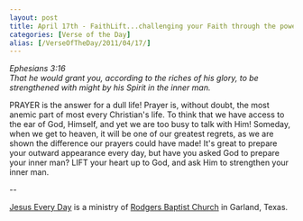 ```yaml
---
layout: post
title: April 17th - FaithLift...challenging your Faith through the power of
categories: [Verse of the Day]
alias: [/VerseOfTheDay/2011/04/17/]
---
```


_Ephesians 3:16  
That he would grant you, according to the riches of his glory, to be
strengthened with might by his Spirit in the inner man._

PRAYER is the answer for a dull life! Prayer is, without doubt, the
most anemic part of most every Christian's life. To think that we have
access to the ear of God, Himself, and yet we are too busy to talk
with Him! Someday, when we get to heaven, it will be one of our
greatest regrets, as we are shown the difference our prayers could
have made! It's great to prepare your outward appearance every day,
but have you asked God to prepare your inner man? LIFT your heart up
to God, and ask Him to strengthen your inner man.

 --

<a href=http://jesuseveryday.net>Jesus Every Day</a> is a ministry of <a href=http://rodgersbaptist.net>Rodgers Baptist Church</a> in Garland, Texas.
